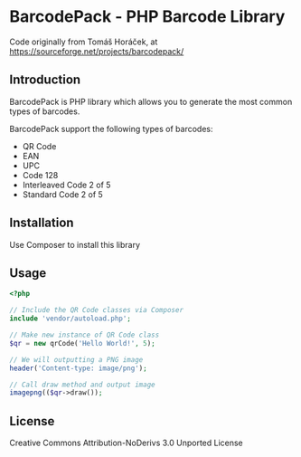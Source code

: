 # BarcodePack - PHP Barcode Library

Code originally from Tomáš Horáček, at https://sourceforge.net/projects/barcodepack/

## Introduction

BarcodePack is PHP library which allows you to generate the most common types of barcodes.

BarcodePack support the following types of barcodes:

* QR Code
* EAN
* UPC
* Code 128
* Interleaved Code 2 of 5
* Standard Code 2 of 5

## Installation

Use Composer to install this library

## Usage

```php
<?php

// Include the QR Code classes via Composer
include 'vendor/autoload.php';

// Make new instance of QR Code class
$qr = new qrCode('Hello World!', 5);

// We will outputting a PNG image
header('Content-type: image/png');

// Call draw method and output image
imagepng(($qr->draw());
```
## License

Creative Commons Attribution-NoDerivs 3.0 Unported License
